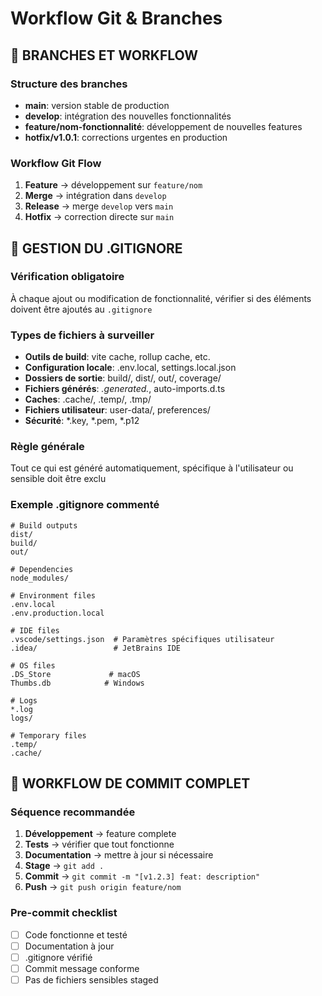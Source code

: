 # Workflow Git & Branches

## 🌿 BRANCHES ET WORKFLOW

### Structure des branches
- **main**: version stable de production
- **develop**: intégration des nouvelles fonctionnalités
- **feature/nom-fonctionnalité**: développement de nouvelles features
- **hotfix/v1.0.1**: corrections urgentes en production

### Workflow Git Flow
1. **Feature** → développement sur `feature/nom`
2. **Merge** → intégration dans `develop`
3. **Release** → merge `develop` vers `main`
4. **Hotfix** → correction directe sur `main`

## 🙈 GESTION DU .GITIGNORE

### Vérification obligatoire
À chaque ajout ou modification de fonctionnalité, vérifier si des éléments doivent être ajoutés au `.gitignore`

### Types de fichiers à surveiller
- **Outils de build**: vite cache, rollup cache, etc.
- **Configuration locale**: .env.local, settings.local.json
- **Dossiers de sortie**: build/, dist/, out/, coverage/
- **Fichiers générés**: *.generated.*, auto-imports.d.ts
- **Caches**: .cache/, .temp/, .tmp/
- **Fichiers utilisateur**: user-data/, preferences/
- **Sécurité**: *.key, *.pem, *.p12

### Règle générale
Tout ce qui est généré automatiquement, spécifique à l'utilisateur ou sensible doit être exclu

### Exemple .gitignore commenté
```gitignore
# Build outputs
dist/
build/
out/

# Dependencies
node_modules/

# Environment files
.env.local
.env.production.local

# IDE files
.vscode/settings.json  # Paramètres spécifiques utilisateur
.idea/                 # JetBrains IDE

# OS files
.DS_Store             # macOS
Thumbs.db            # Windows

# Logs
*.log
logs/

# Temporary files
.temp/
.cache/
```

## 🔄 WORKFLOW DE COMMIT COMPLET

### Séquence recommandée
1. **Développement** → feature complete
2. **Tests** → vérifier que tout fonctionne
3. **Documentation** → mettre à jour si nécessaire
4. **Stage** → `git add .`
5. **Commit** → `git commit -m "[v1.2.3] feat: description"`
6. **Push** → `git push origin feature/nom`

### Pre-commit checklist
- [ ] Code fonctionne et testé
- [ ] Documentation à jour
- [ ] .gitignore vérifié
- [ ] Commit message conforme
- [ ] Pas de fichiers sensibles staged